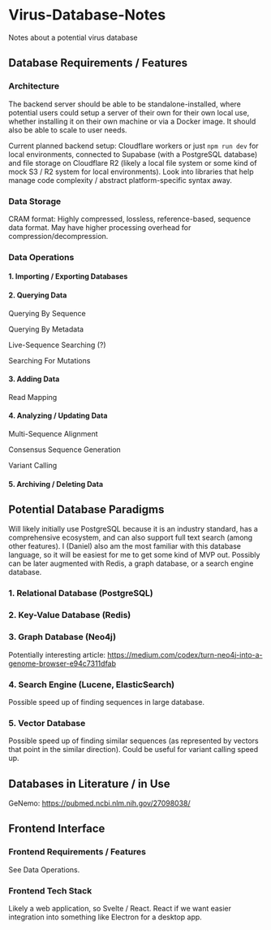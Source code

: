 # Virus-Database-Notes
Notes about a potential virus database

## Database Requirements / Features

### Architecture 

The backend server should be able to be standalone-installed, where potential users could setup a server of their own for their own local use, whether installing it on their own machine or via a Docker image. It should also be able to scale to user needs. 

Current planned backend setup: Cloudflare workers or just `npm run dev` for local environments, connected to Supabase (with a PostgreSQL database) and file storage on Cloudflare R2 (likely a local file system or some kind of mock S3 / R2 system for local environments). Look into libraries that help manage code complexity / abstract platform-specific syntax away. 

### Data Storage

CRAM format: Highly compressed, lossless, reference-based, sequence data format. May have higher processing overhead for compression/decompression. 

### Data Operations

#### 1. Importing / Exporting Databases

#### 2. Querying Data

Querying By Sequence

Querying By Metadata

Live-Sequence Searching (?)

Searching For Mutations

#### 3. Adding Data

Read Mapping

#### 4. Analyzing / Updating Data

Multi-Sequence Alignment

Consensus Sequence Generation

Variant Calling

#### 5. Archiving / Deleting Data

## Potential Database Paradigms

Will likely initially use PostgreSQL because it is an industry standard, has a comprehensive ecosystem, and can also support full text search (among other features). I (Daniel) also am the most familiar with this database language, so it will be easiest for me to get some kind of MVP out. Possibly can be later augmented with Redis, a graph database, or a search engine database. 

### 1. Relational Database (PostgreSQL)

### 2. Key-Value Database (Redis)

### 3. Graph Database (Neo4j)

Potentially interesting article: https://medium.com/codex/turn-neo4j-into-a-genome-browser-e94c7311dfab

### 4. Search Engine (Lucene, ElasticSearch)

Possible speed up of finding sequences in large database.

### 5. Vector Database

Possible speed up of finding similar sequences (as represented by vectors that point in the similar direction). Could be useful for variant calling speed up. 

## Databases in Literature / in Use

GeNemo: https://pubmed.ncbi.nlm.nih.gov/27098038/

## Frontend Interface

### Frontend Requirements / Features

See Data Operations. 

### Frontend Tech Stack

Likely a web application, so Svelte / React. React if we want easier integration into something like Electron for a desktop app. 
